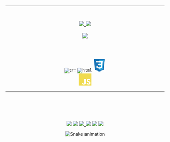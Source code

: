 <hr>
<br>
<br>
<div align="center">
  <a href="https://github.com/PedroSchuenck">
  <img height="150px" src="https://github-readme-stats.vercel.app/api?username=PedroSchuenck&how_icons=true&theme=chartreuse-dark&include_all_commits=true&count_private=true"/>
  <img height="150px" src="https://github-readme-stats.vercel.app/api/top-langs/?username=PedroSchuenck&layout=compact&langs_count=7&theme=chartreuse-dark"/>
    <br> <br>
    <a href="https://github.com/PedroSchuenck">
  <img align="center" src="https://github-readme-stats.vercel.app/api/top-langs/?username=PedroSchuenck&theme=chartreuse-dark&hide_langs_below=1" />
</a>
</div>
<br>
<br>
<div style="display: inline_block"  align="center">
  <br>
  
 
 

 <code><img height="40px" src="https://img.icons8.com/color/2x/c-plus-plus-logo.png" alt="c++"/></code>
   <code><img height="40px" src="https://cdn-icons-png.flaticon.com/128/331/331395.png" alt="html"/></code>
  <code><img  height="40px"  src="https://raw.githubusercontent.com/devicons/devicon/master/icons/css3/css3-original.svg" alt="css"/></code> 
   <code>  <img  height="40px" src="https://raw.githubusercontent.com/devicons/devicon/master/icons/javascript/javascript-plain.svg" alt="ECMAScript"/></code>
 
</div>
<hr>


<br>
  

 <br><br>
<div align="center" > 
  <a href="#" target="_blank"><img src="https://img.shields.io/badge/YouTube-FF0000?style=for-the-badge&logo=youtube&logoColor=white" target="_blank"></a>
  <a href="https://www.instagram.com/Pedr0_Schuenck/" target="_blank"><img src="https://img.shields.io/badge/-Instagram-%23E4405F?style=for-the-badge&logo=instagram&logoColor=white" target="_blank"></a>
 	<a href="https://github.com/joaosarmento12345"><Img src="https://img.shields.io/badge/GitHub-100000?style=for-the-badge&logo=github&logoColor=white"</a>
 <a href="https://discord.gg/tbgRTVg9" target="_blank"><img src="https://img.shields.io/badge/Discord-7289DA?style=for-the-badge&logo=discord&logoColor=white" target="_blank"></a> 
  <a href ="#"><img src="https://img.shields.io/badge/-Gmail-%23333?style=for-the-badge&logo=gmail&logoColor=white" target="_blank"></a>
  <a href="#" target="_blank"><img src="https://img.shields.io/badge/-LinkedIn-%230077B5?style=for-the-badge&logo=linkedin&logoColor=white" target="_blank"></a> 

  ![Snake animation](https://joaosarmento12345.github.io/meu%20site/imagens/github-contribution-grid-snake.svg)
 
 
</div>
